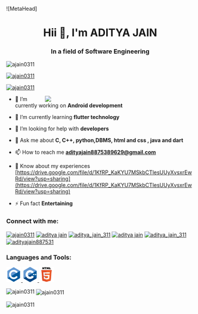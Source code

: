 ![MetaHead]
<h1 align="center">Hii 👋, I'm ADITYA JAIN</h1>
<h3 align="center">In a field of Software Engineering</h3>

<p align="left"> <img src="https://komarev.com/ghpvc/?username=ajain0311&label=Profile%20views&color=0e75b6&style=flat" alt="ajain0311" /> </p>

<p align="left"> <a href="https://github.com/ryo-ma/github-profile-trophy"><img src="https://github-profile-trophy.vercel.app/?username=ajain0311" alt="ajain0311" /></a> </p>

<p align="left"> <a href="https://twitter.com/ajain0311" target="blank"><img src="https://img.shields.io/twitter/follow/ajain0311?logo=twitter&style=for-the-badge" alt="ajain0311" /></a> </p>
<img width="400" align="right" src="https://miro.medium.com/max/1600/0*C-cPP9D2MIyeexAT.gif">


- 🔭 I’m currently working on **Android development**

- 🌱 I’m currently learning **flutter technology**

- 🤝 I’m looking for help with **developers**

- 💬 Ask me about **C, C++, python,DBMS, html and css
, java and dart**

- 📫 How to reach me **adityajain8875389629@gmail.com**

- 📄 Know about my experiences [https://drive.google.com/file/d/1KfRP_KaKYU7MSkbCTlesUUyXvsxrEwRd/view?usp=sharing](https://drive.google.com/file/d/1KfRP_KaKYU7MSkbCTlesUUyXvsxrEwRd/view?usp=sharing)

- ⚡ Fun fact **Entertaining**

<h3 align="left">Connect with me:</h3>
<p align="left">
<a href="https://twitter.com/ajain0311" target="blank"><img align="center" src="https://raw.githubusercontent.com/rahuldkjain/github-profile-readme-generator/master/src/images/icons/Social/twitter.svg" alt="ajain0311" height="30" width="40" /></a>
<a href="https://linkedin.com/in/aditya jain" target="blank"><img align="center" src="https://raw.githubusercontent.com/rahuldkjain/github-profile-readme-generator/master/src/images/icons/Social/linked-in-alt.svg" alt="aditya jain" height="30" width="40" /></a>
<a href="https://stackoverflow.com/users/aditya_jain_311" target="blank"><img align="center" src="https://raw.githubusercontent.com/rahuldkjain/github-profile-readme-generator/master/src/images/icons/Social/stack-overflow.svg" alt="aditya_jain_311" height="30" width="40" /></a>
<a href="https://fb.com/aditya jain" target="blank"><img align="center" src="https://raw.githubusercontent.com/rahuldkjain/github-profile-readme-generator/master/src/images/icons/Social/facebook.svg" alt="aditya jain" height="30" width="40" /></a>
<a href="https://instagram.com/aditya_jain_311" target="blank"><img align="center" src="https://raw.githubusercontent.com/rahuldkjain/github-profile-readme-generator/master/src/images/icons/Social/instagram.svg" alt="aditya_jain_311" height="30" width="40" /></a>
<a href="https://www.hackerrank.com/adityajain887531" target="blank"><img align="center" src="https://raw.githubusercontent.com/rahuldkjain/github-profile-readme-generator/master/src/images/icons/Social/hackerrank.svg" alt="adityajain887531" height="30" width="40" /></a>
</p>

<h3 align="left">Languages and Tools:</h3>
<p align="left"> <a href="https://www.cprogramming.com/" target="_blank" rel="noreferrer"> <img src="https://raw.githubusercontent.com/devicons/devicon/master/icons/c/c-original.svg" alt="c" width="40" height="40"/> </a> <a href="https://www.w3schools.com/cpp/" target="_blank" rel="noreferrer"> <img src="https://raw.githubusercontent.com/devicons/devicon/master/icons/cplusplus/cplusplus-original.svg" alt="cplusplus" width="40" height="40"/> </a> <a href="https://www.w3.org/html/" target="_blank" rel="noreferrer"> <img src="https://raw.githubusercontent.com/devicons/devicon/master/icons/html5/html5-original-wordmark.svg" alt="html5" width="40" height="40"/> </a> </p>

<p><img align="left" src="https://github-readme-stats.vercel.app/api/top-langs?username=ajain0311&show_icons=true&locale=en&layout=compact" alt="ajain0311" /></p>

<p>&nbsp;<img align="center" src="https://github-readme-stats.vercel.app/api?username=ajain0311&show_icons=true&locale=en" alt="ajain0311" /></p>

<p><img align="center" src="https://github-readme-streak-stats.herokuapp.com/?user=ajain0311&" alt="ajain0311" /></p>
